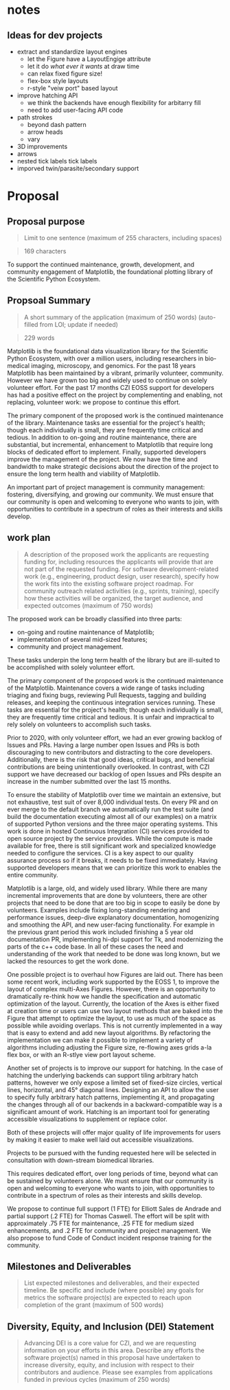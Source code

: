 # notes

## Ideas for dev projects

- extract and standardize layout engines
  - let the Figure have a LayoutEngige attribute
  - let it do _what ever it wants_ at draw time
  - can relax fixed figure size!
  - flex-box style layouts
  - r-style "veiw port" based layout
- improve hatching API
  - we think the backends have enough flexibility for arbitarry fill
  - need to add user-facing API code
- path strokes
  - beyond dash pattern
  - arrow heads
  - vary
- 3D improvements
- arrows
- nested tick labels tick labels
- imporved twin/parasite/secondary support

# Proposal

## Proposal purpose

> Limit to one sentence (maximum of 255 characters, including spaces)

> 169 characters

To support the continued maintenance, growth, development, and community
engagement of Matplotlib, the foundational plotting library of the Scientific
Python Ecosystem.


## Propsoal Summary

> A short summary of the application ​(maximum of 250 words) (auto-filled from
> LOI; update if needed)

> 229 words

Matplotlib is the foundational data visualization library for the Scientific
Python Ecosystem, with over a million users, including researchers in
bio-medical imaging, microscopy, and genomics.  For the past 18 years
Matplotlib has been maintained by a vibrant, primarily volunteer, community.
However we have grown too big and widely used to continue on solely volunteer
effort.  For the past 17 months CZI EOSS support for developers has had a
positive effect on the project by complementing and enabling, not replacing,
volunteer work: we propose to continue this effort.

The primary component of the proposed work is the continued maintenance of the
library.  Maintenance tasks are essential for the project's health; though each
individually is small, they are frequently time critical and tedious.  In
addition to on-going and routine maintenance, there are substantial, but
incremental, enhancement to Matplotlib that require long blocks of dedicated
effort to implement. Finally, supported developers improve the management of
the project.  We now have the time and bandwidth to make strategic decisions
about the direction of the project to ensure the long term health and viability
of Matplotlib.

An important part of project management is community management: fostering,
diversifying, and growing our community.  We must ensure that our community is
open and welcoming to everyone who wants to join, with opportunities to
contribute in a spectrum of roles as their interests and skills develop.


## work plan

> A description of the proposed work the applicants are requesting funding for,
> including resources the applicants will provide that are not part of the
> requested funding. For software development-related work (e.g., engineering,
> product design, user research), specify how the work fits into the existing
> software project roadmap.  For community outreach related activities (e.g.,
> sprints, training), specify how these activities will be organized, the
> target audience, and expected outcomes (maximum of 750 words)

The proposed work can be broadly classified into three parts:

- on-going and routine maintenance of Matplotlib;
- implementation of several mid-sized features;
- community and project management.

These tasks underpin the long term health of the library but are ill-suited to
be accomplished with solely volunteer effort.

The primary component of the proposed work is the continued maintenance of the
Matplotlib.  Maintenance covers a wide range of tasks including triaging and
fixing bugs, reviewing Pull Requests, tagging and building releases, and
keeping the continuous integration services running.  These tasks are essential
for the project's health; though each individually is small, they are
frequently time critical and tedious.  It is unfair and impractical to rely
solely on volunteers to accomplish such tasks.


Prior to 2020, with only volunteer effort, we had an ever growing backlog of
Issues and PRs.  Having a large number open Issues and PRs is both discouraging
to new contributors and distracting to the core developers.  Additionally,
there is the risk that good ideas, critical bugs, and beneficial contributions
are being unintentionally overlooked.  In contrast, with CZI support we have
decreased our backlog of open Issues and PRs despite an increase in the number
submitted over the last 15 months.

To ensure the stability of Matplotlib over time we maintain an extensive, but
not exhaustive, test suit of over 8,000 individual tests.  On every PR and on
ever merge to the default branch we automatically run the test suite (and build
the documentation executing almost all of our examples) on a matrix of
supported Python versions and the three major operating systems.  This work is
done in hosted Continuous Integration (CI) services provided to open source
project by the service provides.  While the compute is made available for free,
there is still significant work and specialized knowledge needed to configure
the services.  CI is a key aspect to our quality assurance process so if it
breaks, it needs to be fixed immediately.  Having supported developers means
that we can prioritize this work to enables the entire community.

Matplotlib is a large, old, and widely used library.  While there are many
incremental improvements that are done by volunteers, there are other projects
that need to be done that are too big in scope to easily be done by volunteers.
Examples include fixing long-standing rendering and performance issues,
deep-dive explanatory documentation, homogenizing and smoothing the API, and
new user-facing functionality.  For example in the previous grant period this
work included finishing a 5 year old documentation PR, implementing hi-dpi
support for Tk, and modernizing the parts of the c++ code base.  In all of
these cases the need and understanding of the work that needed to be done
was long known, but we lacked the resources to get the work done.

One possible project is to overhaul how Figures are laid out.  There has been
some recent work, including work supported by the EOSS 1, to improve the layout
of complex multi-Axes Figures.  However, there is an opportunity to
dramatically re-think how we handle the specification and automatic
optimization of the layout.  Currently, the location of the Axes is either
fixed at creation time or users can use two layout methods that are baked into
the Figure that attempt to optimize the layout, to use as much of the space as
possible while avoiding overlaps.  This is not currently implemented in a way
that is easy to extend and add new layout algorithms.  By refactoring the
implementation we can make it possible to implement a variety of algorithms
including adjusting the Figure size, re-flowing axes grids a-la flex box, or
with an R-stlye view port layout scheme.


Another set of projects is to improve our support for hatching.  In the case of
hatching the underlying backends can support tiling arbitrary hatch patterns,
however we only expose a limited set of fixed-size circles, vertical lines,
horizontal, and 45° diagonal lines.  Designing an API to allow the user to
specify fully arbitrary hatch patterns, implementing it, and propagating the
changes through all of our backends in a backward-compatible way is a
significant amount of work.  Hatching is an important tool for generating
accessible visualizations to supplement or replace color.

Both of these projects will offer major quality of life improvements for
users by making it easier to make well laid out accessible visualizations.


Projects to be pursued with the funding requested here will be selected in
consultation with down-stream biomedical libraries.


This requires dedicated effort, over
long periods of time, beyond what can be sustained by volunteers alone.  We
must ensure that our community is open and welcoming to everyone who wants to
join, with opportunities to contribute in a spectrum of roles as their
interests and skills develop.



We propose to continue full support (1 FTE) for Elliott Sales de Andrade and
partial support (.2 FTE) for Thomas Caswell.  The effort will be split with
approximately .75 FTE for maintenance, .25 FTE for medium sized enhancements,
and .2 FTE for community and project management.  We also propose to fund
Code of Conduct incident response training for the community.


## Milestones and Deliverables

> List expected milestones and deliverables, and their expected timeline. Be
> specific and include (where possible) any goals for metrics the software
> project(s) are expected to reach upon completion of the grant (maximum of 500
> words)


## Diversity, Equity, and Inclusion (DEI) Statement

> Advancing DEI is a core value for CZI, and we are requesting information on
> your efforts in this area. Describe any efforts the software project(s)
> named in this proposal have undertaken to increase diversity, equity, and
> inclusion with respect to their contributors and audience.  Please see
> examples from applications funded in previous cycles ​(maximum of 250 words)
